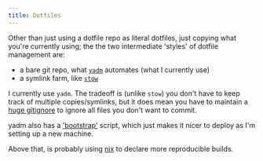 ```yaml
---
title: Dotfiles
---
```


Other than just using a dotfile repo as literal dotfiles, just copying what you're currently using; the the two intermediate 'styles' of dotfile management are:

- a bare git repo, what [`yadm`](https://yadm.io/) automates (what I currently use)
- a symlink farm, like [`stow`](https://www.gnu.org/software/stow/)

I currently use `yadm`. The tradeoff is (unlike `stow`) you don't have to keep track of multiple copies/symlinks, but it does mean you have to maintain a [huge gitignore](https://github.com/seanbreckenridge/dotfiles/blob/f6dfeff93a94a2c0b1f1c1a5506a8ff2a7cbc397/.gitignore) to ignore all files you don't want to commit.

yadm also has a ['bootstrap'](https://github.com/seanbreckenridge/dotfiles/blob/f6dfeff93a94a2c0b1f1c1a5506a8ff2a7cbc397/.config/yadm/bootstrap) script, which just makes it nicer to deploy as I'm setting up a new machine.

Above that, is probably using [nix](https://nixos.org/) to declare more reproducible builds.
